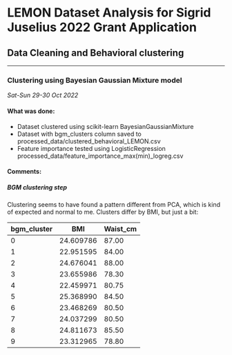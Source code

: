 # LEMON Dataset Analysis for Sigrid Juselius 2022 Grant Application
## Data Cleaning and Behavioral clustering

---
### Clustering using Bayesian Gaussian Mixture model

*Sat-Sun 29-30 Oct 2022*

#### What was done:

* Dataset clustered using scikit-learn BayesianGaussianMixture
* Dataset with bgm_clusters column saved to processed_data/clustered_behavioral_LEMON.csv
* Feature importance tested using LogisticRegression processed_data/feature_importance_max(min)_logreg.csv


#### Comments:

##### BGM clustering step

Clustering seems to have found a pattern different from PCA, which is kind of expected and normal to me. Clusters differ by BMI, but just a bit:


| bgm_cluster | BMI | Waist_cm |
|---|---|---|
| 0 | 24.609786 | 87.00 |
| 1 | 22.951595 | 84.00 |
| 2 | 24.676041 | 88.00 |
| 3 | 23.655986 | 78.30 |
| 4 | 22.459971 | 80.75 |
| 5 | 25.368990 | 84.50 |
| 6 | 23.468269 | 80.50 |
| 7 | 24.037299 | 80.50 |
| 8 | 24.811673 | 85.50 |
| 9 | 23.312965 | 78.80 |
